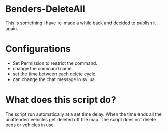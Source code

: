 # Benders-DeleteAll

This is something I have re-made a while back and decided to publish it again.

# Configurations
- Set Permission to restrict the command.
- change the command name.
- set the time between each delete cycle.
- can change the chat message in sv.lua

# What does this script do?
The script run automatically at a set time delay. When the time ends all the unattended vehicles get deleted off the map.
The script does not delete peds or vehicles in use.
